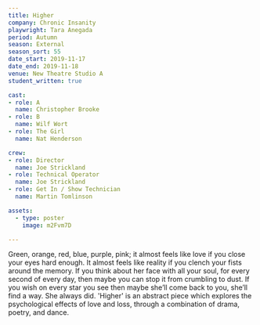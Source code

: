 ```yaml
---
title: Higher
company: Chronic Insanity
playwright: Tara Anegada
period: Autumn
season: External
season_sort: 55
date_start: 2019-11-17
date_end: 2019-11-18
venue: New Theatre Studio A
student_written: true 

cast:
- role: A
  name: Christopher Brooke 
- role: B
  name: Wilf Wort
- role: The Girl
  name: Nat Henderson

crew:
- role: Director
  name: Joe Strickland
- role: Technical Operator
  name: Joe Strickland
- role: Get In / Show Technician
  name: Martin Tomlinson

assets:
  - type: poster
    image: m2Fvm7D

---
```


Green, orange, red, blue, purple, pink; it almost feels like love if you close your eyes hard enough. It almost feels like reality if you clench your fists around the memory. If you think about her face with all your soul, for every second of every day, then maybe you can stop it from crumbling to dust. If you wish on every star you see then maybe she’ll come back to you, she’ll find a way. She always did.
'Higher' is an abstract piece which explores the psychological effects of love and loss, through a combination of drama, poetry, and dance.